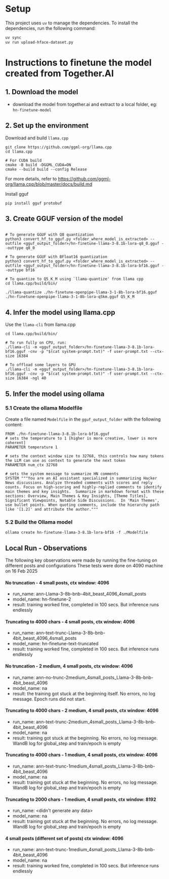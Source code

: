 # Setup
This project uses `uv` to manage the dependencies.
To install the dependencies, run the following command:

```bash
uv sync
uv run upload-hface-dataset.py
```

# Instructions to finetune the model created from Together.AI

## 1. Download the model
- download the model from together.ai and extract to a local folder, eg: `hn-finetune-model`

## 2. Set up the environment

Download and build `llama.cpp`
```shell
git clone https://github.com/ggml-org/llama.cpp
cd llama.cpp

# For CUDA build
cmake -B build -DGGML_CUDA=ON
cmake --build build --config Release
```
For more details, refer to https://github.com/ggml-org/llama.cpp/blob/master/docs/build.md

Install gguf
```shell
pip install gguf protobuf
```

## 3. Create GGUF version of the model
```shell

# To generate GGUF with Q8 quantization
python3 convert_hf_to_gguf.py <folder_where_model_is_extracted> --outfile <gguf_output_folder>/hn-finetune-llama-3-8.1b-lora-q8_0.gguf --outtype q8_0 

# To generate GGUF with BFloat16 quantization 
python3 convert_hf_to_gguf.py <folder_where_model_is_extracted> --outfile <gguf_output_folder>/hn-finetune-llama-3-8.1b-lora-bf16.gguf --outtype bf16

# To quantize to Q5_K_M using `llama-quantize' from llama cpp
cd llama.cpp/build/bin/

./llama-quantize ./hn-finetune-openpipe-llama-3-1-8b-lora-bf16.gguf ./hn-finetune-openpipe-llama-3-1-8b-lora-q5km.gguf Q5_K_M 
```
## 4. Infer the model using llama.cpp
Use the `llama-cli` from llama.cpp

```shell
cd llama.cpp/build/bin/

# To run fully on CPU, run:
./llama-cli -m <gguf_output_folder>/hn-finetune-llama-3-8.1b-lora-bf16.gguf -cnv -p "$(cat system-prompt.txt)" -f user-prompt.txt --ctx-size 16384

# To offload some layers to GPU
./llama-cli -m <gguf_output_folder>/hn-finetune-llama-3-8.1b-lora-bf16.gguf -cnv -p "$(cat system-prompt.txt)" -f user-prompt.txt --ctx-size 16384 -ngl 40
```
## 5. Infer the model using ollama

### 5.1 Create the ollama Modelfile
Create a file named `Modelfile` in the `gguf_output_folder` with the following content:
```
FROM ./hn-finetune-llama-3-8.1b-lora-bf16.gguf
# sets the temperature to 1 [higher is more creative, lower is more coherent]
PARAMETER temperature 1

# sets the context window size to 32768, this controls how many tokens the LLM can use as context to generate the next token
PARAMETER num_ctx 32768

# sets the system message to summarize HN comments
SYSTEM """You are an AI assistant specialized in summarizing Hacker News discussions. Analyze threaded comments with scores and reply counts. Focus on high-scoring and highly-replied comments to identify main themes and key insights.  Summarize in markdown format with these sections: Overview, Main Themes & Key Insights, [Theme Titles], Significant Viewpoints, Notable Side Discussions.  In 'Main Themes', use bullet points. When quoting comments, include the hierarchy path like '[1.2]' and attribute the author."""
```

### 5.2 Build the Ollama model
```shell
ollama create hn-finetune-llama-3-8.1b-lora-bf16 -f ./Modelfile 
```

## Local Run - Observations
The following key observations were made by running the fine-tuning on different posts and configurations
These tests were done on 4090 machine on 16 Feb 2025

#### No truncation - 4 small posts, ctx window: 4096
- run_name: ann-Llama-3-8b-bnb-4bit_beast_4096_4small_posts
- model_name: hn-finetune-2
- result: training worked fine, completed in 100 secs. But inference runs endlessly

#### Truncating to 4000 chars - 4 small posts, ctx window: 4096
- run_name: ann-text-trunc-Llama-3-8b-bnb-4bit_beast_4096_4small_posts
- model_name: hn-finetune-text-truncated
- result: training worked fine, completed in 100 secs. But inference runs endlessly

#### No truncation - 2 medium, 4 small posts, ctx window: 4096
- run_name: ann-no-trunc-2medium_4small_posts_Llama-3-8b-bnb-4bit_beast_4096
- model_name: na
- result: the training got stuck at the beginning itself. No errors, no log message. Epoch runs did not start.

#### Truncating to 4000 chars - 2 medium, 4 small posts, ctx window: 4096
- run_name: ann-text-trunc-2medium_4small_posts_Llama-3-8b-bnb-4bit_beast_4096
- model_name: na
- result: training got stuck at the beginning. No errors, no log message. WandB log for global_step and train/epoch is empty

#### Truncating to 4000 chars - 1 medium, 4 small posts, ctx window: 4096
- run_name: ann-text-trunc-1medium_4small_posts_Llama-3-8b-bnb-4bit_beast_4096
- model_name: na
- result: training got stuck at the beginning. No errors, no log message. WandB log for global_step and train/epoch is empty

#### Truncating to 2000 chars - 1 medium, 4 small posts, ctx window: 8192
- run_name: <didn't generate any data>
- model_name: na
- result: training got stuck at the beginning. No errors, no log message. WandB log for global_step and train/epoch is empty

#### 4 small posts (different set of posts) ctx window: 4096
- run_name: ann-text-trunc-1medium_4small_posts_Llama-3-8b-bnb-4bit_beast_4096
- model_name: na
- result: training worked fine, completed in 100 secs. But inference runs endlessly

